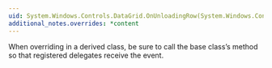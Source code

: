 ```yaml
---
uid: System.Windows.Controls.DataGrid.OnUnloadingRow(System.Windows.Controls.DataGridRowEventArgs)
additional_notes.overrides: *content
---
```


<p>When overriding <xref href="System.Windows.Controls.DataGrid.OnUnloadingRow(System.Windows.Controls.DataGridRowEventArgs)"></xref> in a derived class, be sure to call the base class’s <xref href="System.Windows.Controls.DataGrid.OnUnloadingRow(System.Windows.Controls.DataGridRowEventArgs)"></xref> method so that registered delegates receive the event.</p>


